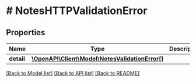 # # NotesHTTPValidationError

## Properties

Name | Type | Description | Notes
------------ | ------------- | ------------- | -------------
**detail** | [**\OpenAPI\Client\Model\NotesValidationError[]**](NotesValidationError.md) |  | [optional]

[[Back to Model list]](../../README.md#models) [[Back to API list]](../../README.md#endpoints) [[Back to README]](../../README.md)
